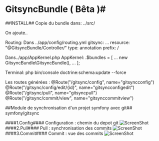 # GitsyncBundle ( Bêta )#

##INSTALL##
Copie du bundle dans:
../src/


On ajoute..

Routing:
Dans ../app/config/routing.yml
gitsync:
    ...
    resource: "@GitsyncBundle/Controller/"
    type:     annotation
    prefix:   /

Dans../app/AppKernel.php
AppKernel:
    .$bundles = [
        ...
        new GitsyncBundle\GitsyncBundle(),
        ...
    ];

Terminal:
php bin/console doctrine:schema:update --force

Les routes générées :
@Route("/gitsync/config", name="gitsyncconfig")
@Route("/gitsync/config/edit/{id}", name="gitsyncconfigedit")
@Route("/gitsync/pull", name="gitsyncpull")
@Route("/gitsync/commit/view", name="gitsynccommitview")


##Module de synchronisation d'un projet symfony avec git##
symfony/gitsync

####1.Config####
Configuration : chemin du depot git
![ScreenShot](https://benjamin.antioco.fr/public/img/gitsync-config.png)
####2.Pull####
Pull : synchronisation des commits
![ScreenShot](https://benjamin.antioco.fr/public/img/gitsync-pull.png)
####3.Commit####
Commit : vue des commits
![ScreenShot](https://benjamin.antioco.fr/public/img/gitsync-view-commit.png)
